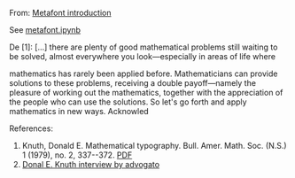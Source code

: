 From: [Metafont introduction](https://www.win.tue.nl/~aeb/tex/mf/metafont.html)



See [metafont.ipynb](./metafont.ipynb)

De [1]:
  [...]
  there are plenty of good mathematical problems still waiting to be
  solved, almost everywhere you look—especially in areas of life where
  
  
mathematics has rarely been applied before. Mathematicians can provide
solutions to these problems, receiving a double payoff—namely the pleasure
of working out the mathematics, together with the appreciation of the people
who can use the solutions. So let's go forth and apply mathematics in new
ways.
Acknowled


References: 

1. Knuth, Donald E. Mathematical typography. Bull. Amer. Math. Soc. (N.S.) 1 (1979), no. 2, 337--372. [PDF](https://projecteuclid.org/euclid.bams/1183544082)
1. [Donal E. Knuth interview by advogato](https://web.archive.org/web/20000304105220/http://www.advogato.org/article/28.html)
